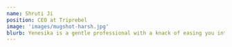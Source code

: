 ```yaml
---
name: Shruti Ji
position: CEO at Triprebel
image: 'images/mugshot-harsh.jpg'
blurb: Yenesika is a gentle professional with a knack of easing you into creating your own yoga practice. She walks you through the whole practice and creates lessons unique to your requirement. Highly recommend her as your go-to yoga teacher!
---
```


